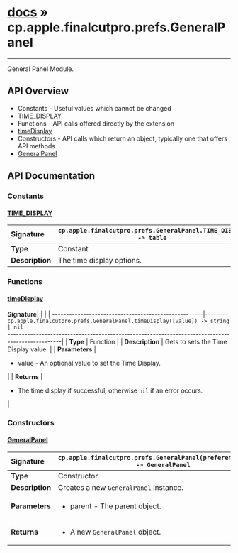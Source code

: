 # [docs](index.md) » cp.apple.finalcutpro.prefs.GeneralPanel
---

General Panel Module.

## API Overview
* Constants - Useful values which cannot be changed
 * [TIME_DISPLAY](#time_display)
* Functions - API calls offered directly by the extension
 * [timeDisplay](#timedisplay)
* Constructors - API calls which return an object, typically one that offers API methods
 * [GeneralPanel](#generalpanel)

## API Documentation

### Constants

#### [TIME_DISPLAY](#time_display)
| <span style="float: left;">**Signature**</span> | <span style="float: left;">`cp.apple.finalcutpro.prefs.GeneralPanel.TIME_DISPLAY -> table` </span>                                                          |
| -----------------------------------------------------|---------------------------------------------------------------------------------------------------------|
| **Type**                                             | Constant |
| **Description**                                      | The time display options. |

### Functions

#### [timeDisplay](#timedisplay)
| <span style="float: left;">**Signature**</span> | <span style="float: left;">`cp.apple.finalcutpro.prefs.GeneralPanel.timeDisplay([value]) -> string | nil` </span>                                                          |
| -----------------------------------------------------|---------------------------------------------------------------------------------------------------------|
| **Type**                                             | Function |
| **Description**                                      | Gets to sets the Time Display value. |
| **Parameters**                                       | <ul><li>value - An optional value to set the Time Display.</li></ul> |
| **Returns**                                          | <ul><li>The time display if successful, otherwise <code>nil</code> if an error occurs.</li></ul> |

### Constructors

#### [GeneralPanel](#generalpanel)
| <span style="float: left;">**Signature**</span> | <span style="float: left;">`cp.apple.finalcutpro.prefs.GeneralPanel(preferencesDialog) -> GeneralPanel` </span>                                                          |
| -----------------------------------------------------|---------------------------------------------------------------------------------------------------------|
| **Type**                                             | Constructor |
| **Description**                                      | Creates a new `GeneralPanel` instance. |
| **Parameters**                                       | <ul><li>parent - The parent object.</li></ul> |
| **Returns**                                          | <ul><li>A new <code>GeneralPanel</code> object.</li></ul> |

